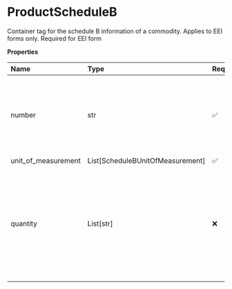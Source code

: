 # ProductScheduleB

Container tag for the schedule B information of a commodity. Applies to EEI forms only. Required for EEI form

**Properties**

| Name                | Type                             | Required | Description                                                                                                                                                                                                                                                                                                                                                             |
| :------------------ | :------------------------------- | :------- | :---------------------------------------------------------------------------------------------------------------------------------------------------------------------------------------------------------------------------------------------------------------------------------------------------------------------------------------------------------------------- |
| number              | str                              | ✅       | A unique 10-digit commodity classification code for the item being exported. (To classify a commodity access the following Web page: http://www.census.gov/foreign-trade/schedules/b/#search). Applies to EEI forms only. Has to be 10 characters.                                                                                                                      |
| unit_of_measurement | List[ScheduleBUnitOfMeasurement] | ✅       |                                                                                                                                                                                                                                                                                                                                                                         |
| quantity            | List[str]                        | ❌       | The count of how many Schedule B units of the current good are in the shipment (EEI only). For example, if the Schedule B unit of measure is dozens and eight dozen, is being shipped, indicate 8 in this field. Applies to EEI forms only. Conditionally required for EEI forms if ScheduleB UnitOfMeasurement is not X. Should be Numeric. Valid characters are 0 -9. |

<!-- This file was generated by liblab | https://liblab.com/ -->
